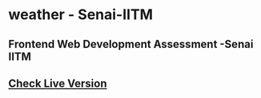 # weather - Senai-IITM

## Frontend Web Development Assessment -Senai IITM

## <a href="https://h0ssamahmed.github.io/Weather-Senai-IITM/" target="_blank">Check Live Version</a>
